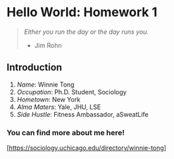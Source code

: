 # Hello World: Homework 1  
> _*Either you run the day or the day runs you.*_
> - Jim Rohn
## **Introduction**
1. *Name*: Winnie Tong
2. *Occupation*: Ph.D. Student, Sociology
3. *Hometown*: New York
4. *Alma Maters*: Yale, JHU, LSE
5. *Side Hustle*: Fitness Ambassador, aSweatLife

### You can find more about me here!
[https://sociology.uchicago.edu/directory/winnie-tong]
